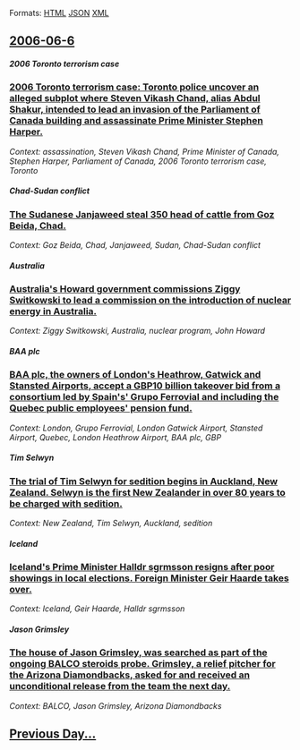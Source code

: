 
Formats: [HTML](2006/06/6/index.html)  [JSON](2006/06/6/index.json)  [XML](2006/06/6/index.xml)  

## [2006-06-6](/news/2006/06/6/index.md)

##### 2006 Toronto terrorism case
### [ 2006 Toronto terrorism case: Toronto police uncover an alleged subplot where Steven Vikash Chand, alias Abdul Shakur, intended to lead an invasion of the Parliament of Canada building and assassinate Prime Minister Stephen Harper. ](/news/2006/06/6/2006-toronto-terrorism-case-toronto-police-uncover-an-alleged-subplot-where-steven-vikash-chand-alias-abdul-shakur-intended-to-lead-an-i.md)
_Context: assassination, Steven Vikash Chand, Prime Minister of Canada, Stephen Harper, Parliament of Canada, 2006 Toronto terrorism case, Toronto_

##### Chad-Sudan conflict
### [ The Sudanese Janjaweed steal 350 head of cattle from Goz Beida, Chad. ](/news/2006/06/6/the-sudanese-janjaweed-steal-350-head-of-cattle-from-goz-beida-chad.md)
_Context: Goz Beida, Chad, Janjaweed, Sudan, Chad-Sudan conflict_

##### Australia
### [ Australia's Howard government commissions Ziggy Switkowski to lead a commission on the introduction of nuclear energy in Australia. ](/news/2006/06/6/australia-s-howard-government-commissions-ziggy-switkowski-to-lead-a-commission-on-the-introduction-of-nuclear-energy-in-australia.md)
_Context: Ziggy Switkowski, Australia, nuclear program, John Howard_

##### BAA plc
### [ BAA plc, the owners of London's Heathrow, Gatwick and Stansted Airports, accept a GBP10 billion takeover bid from a consortium led by Spain's' Grupo Ferrovial and including the Quebec public employees' pension fund. ](/news/2006/06/6/baa-plc-the-owners-of-london-s-heathrow-gatwick-and-stansted-airports-accept-a-gbp10-billion-takeover-bid-from-a-consortium-led-by-spain.md)
_Context: London, Grupo Ferrovial, London Gatwick Airport, Stansted Airport, Quebec, London Heathrow Airport, BAA plc, GBP_

##### Tim Selwyn
### [ The trial of Tim Selwyn for sedition begins in Auckland, New Zealand. Selwyn is the first New Zealander in over 80 years to be charged with sedition. ](/news/2006/06/6/the-trial-of-tim-selwyn-for-sedition-begins-in-auckland-new-zealand-selwyn-is-the-first-new-zealander-in-over-80-years-to-be-charged-with.md)
_Context: New Zealand, Tim Selwyn, Auckland, sedition_

##### Iceland
### [ Iceland's Prime Minister Halldr sgrmsson resigns after poor showings in local elections. Foreign Minister Geir Haarde takes over. ](/news/2006/06/6/iceland-s-prime-minister-halldor-asgrimsson-resigns-after-poor-showings-in-local-elections-foreign-minister-geir-haarde-takes-over.md)
_Context: Iceland, Geir Haarde, Halldr sgrmsson_

##### Jason Grimsley
### [ The house of Jason Grimsley, was searched as part of the ongoing BALCO steroids probe. Grimsley, a relief pitcher for the Arizona Diamondbacks, asked for and received an unconditional release from the team the next day. ](/news/2006/06/6/the-house-of-jason-grimsley-was-searched-as-part-of-the-ongoing-balco-steroids-probe-grimsley-a-relief-pitcher-for-the-arizona-diamondba.md)
_Context: BALCO, Jason Grimsley, Arizona Diamondbacks_

## [Previous Day...](/news/2006/06/5/index.md)

